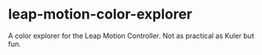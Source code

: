 leap-motion-color-explorer
==========================

A color explorer for the Leap Motion Controller. Not as practical as Kuler but fun.
